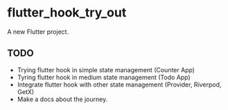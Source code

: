 # flutter_hook_try_out

A new Flutter project.

## TODO

- Trying flutter hook in simple state management (Counter App)
- Tyring flutter hook in medium state management (Todo App)
- Integrate flutter hook with other state management (Provider, Riverpod, GetX)
- Make a docs about the journey.
